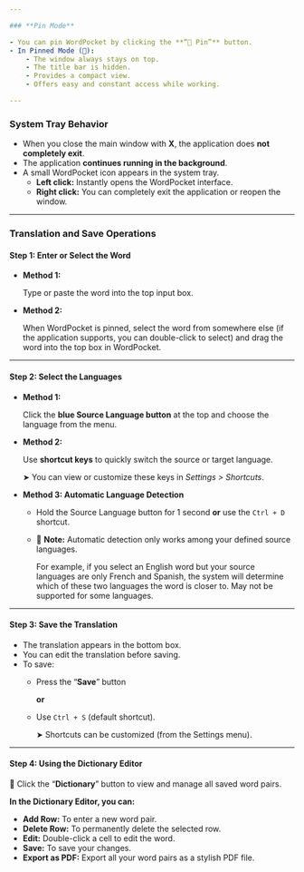 ```yaml
---

### **Pin Mode**

- You can pin WordPocket by clicking the **“📌 Pin”** button.
- In Pinned Mode (📍):
    - The window always stays on top.
    - The title bar is hidden.
    - Provides a compact view.
    - Offers easy and constant access while working.

---
```


### **System Tray Behavior**

- When you close the main window with **X**, the application does **not completely exit**.
- The application **continues running in the background**.
- A small WordPocket icon appears in the system tray.
    - **Left click:** Instantly opens the WordPocket interface.
    - **Right click:** You can completely exit the application or reopen the window.

---

### **Translation and Save Operations**

#### **Step 1: Enter or Select the Word**

- **Method 1:**
    
    Type or paste the word into the top input box.
    
- **Method 2:**
    
    When WordPocket is pinned, select the word from somewhere else (if the application supports, you can double-click to select) and drag the word into the top box in WordPocket.
    

---

#### **Step 2: Select the Languages**

- **Method 1:**
    
    Click the **blue Source Language button** at the top and choose the language from the menu.
    
- **Method 2:**
    
    Use **shortcut keys** to quickly switch the source or target language.
    
    ➤ You can view or customize these keys in *Settings > Shortcuts*.
    
- **Method 3: Automatic Language Detection**
    - Hold the Source Language button for 1 second **or** use the `Ctrl + D` shortcut.
    - 🔎 **Note:** Automatic detection only works among your defined source languages.
        
        For example, if you select an English word but your source languages are only French and Spanish, the system will determine which of these two languages the word is closer to. May not be supported for some languages.
        

---

#### **Step 3: Save the Translation**

- The translation appears in the bottom box.
- You can edit the translation before saving.
- To save:
    - Press the “**Save**” button
        
        **or**
        
    - Use `Ctrl + S` (default shortcut).
        
        ➤ Shortcuts can be customized (from the Settings menu).
        

---

#### **Step 4: Using the Dictionary Editor**

📄 Click the “**Dictionary**” button to view and manage all saved word pairs.

**In the Dictionary Editor, you can:**

- **Add Row:** To enter a new word pair.
- **Delete Row:** To permanently delete the selected row.
- **Edit:** Double-click a cell to edit the word.
- **Save:** To save your changes.
- **Export as PDF:** Export all your word pairs as a stylish PDF file.
